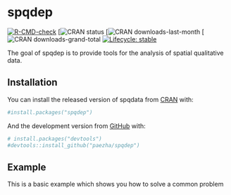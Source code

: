 <!-- README.md is generated from README.Rmd. Please edit that file -->

# spqdep

<!-- badges: start -->

[![R-CMD-check](https://github.com/f8l5h9/spqdep/workflows/R-CMD-check/badge.svg)](https://github.com/f8l5h9/spqdep/actions)
\[![CRAN status](https://www.r-pkg.org/badges/version-ago/spqdep)
\[![CRAN
downloads-last-month](https://cranlogs.r-pkg.org/badges/last-month/spqdep)
\[![CRAN
downloads-grand-total](https://cranlogs.r-pkg.org/badges/grand-total/spqdep)
[![Lifecycle:
stable](https://img.shields.io/badge/lifecycle-stable-brightgreen.svg)](https://lifecycle.r-lib.org/articles/stages.html#stable)
<!-- badges: end -->

The goal of spqdep is to provide tools for the analysis of spatial
qualitative data.

## Installation

You can install the released version of spqdata from
[CRAN](https://CRAN.R-project.org) with:

``` r
#install.packages("spqdep")
```

And the development version from [GitHub](https://github.com/) with:

``` r
# install.packages("devtools")
#devtools::install_github("paezha/spqdep")
```

## Example

This is a basic example which shows you how to solve a common problem
